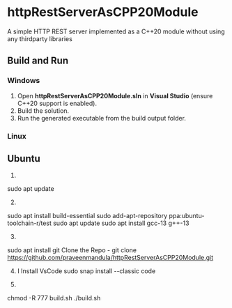 # httpRestServerAsCPP20Module

A simple HTTP REST server implemented as a C++20 module without using any thirdparty libraries

## Build and Run

### Windows
1. Open **httpRestServerAsCPP20Module.sln** in **Visual Studio** (ensure C++20 support is enabled).  
2. Build the solution.  
3. Run the generated executable from the build output folder.  

### Linux
Ubuntu
--------
1)
sudo apt update

2)
sudo apt install build-essential
sudo add-apt-repository ppa:ubuntu-toolchain-r/test
sudo apt update
sudo apt install gcc-13 g++-13

3)
sudo apt install git
Clone the Repo - git clone https://github.com/praveenmandula/httpRestServerAsCPP20Module.git

4) I
Install VsCode
    sudo snap install --classic code

5)
chmod -R 777 build.sh
./build.sh
	

